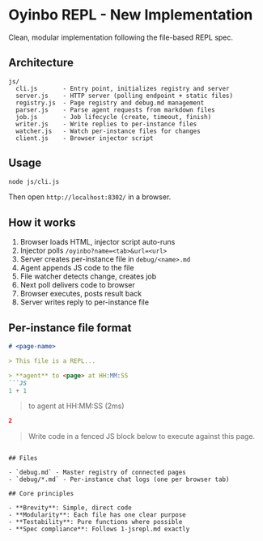 # Oyinbo REPL - New Implementation

Clean, modular implementation following the file-based REPL spec.

## Architecture

```
js/
  cli.js       - Entry point, initializes registry and server
  server.js    - HTTP server (polling endpoint + static files)
  registry.js  - Page registry and debug.md management
  parser.js    - Parse agent requests from markdown files
  job.js       - Job lifecycle (create, timeout, finish)
  writer.js    - Write replies to per-instance files
  watcher.js   - Watch per-instance files for changes
  client.js    - Browser injector script
```

## Usage

```bash
node js/cli.js
```

Then open `http://localhost:8302/` in a browser.

## How it works

1. Browser loads HTML, injector script auto-runs
2. Injector polls `/oyinbo?name=<tab>&url=<url>`
3. Server creates per-instance file in `debug/<name>.md`
4. Agent appends JS code to the file
5. File watcher detects change, creates job
6. Next poll delivers code to browser
7. Browser executes, posts result back
8. Server writes reply to per-instance file

## Per-instance file format

```markdown
# <page-name>

> This file is a REPL...

> **agent** to <page> at HH:MM:SS
```JS
1 + 1
```

> **<page>** to agent at HH:MM:SS (2ms)
```JSON
2
```

> Write code in a fenced JS block below to execute against this page.
```

## Files

- `debug.md` - Master registry of connected pages
- `debug/*.md` - Per-instance chat logs (one per browser tab)

## Core principles

- **Brevity**: Simple, direct code
- **Modularity**: Each file has one clear purpose
- **Testability**: Pure functions where possible
- **Spec compliance**: Follows 1-jsrepl.md exactly
